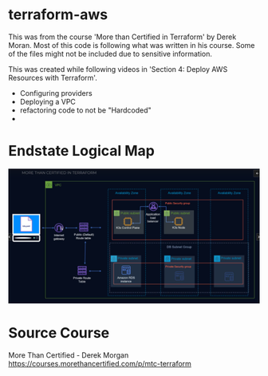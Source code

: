 # terraform-aws
This was from the course 'More than Certified in Terraform' by Derek Moran.  Most of this code is following what was written in his course. Some of the files might not be included due to sensitive information.

This was created while following videos in 'Section 4: Deploy AWS Resources with Terraform'.

- Configuring providers
- Deploying a VPC
- refactoring code to not be "Hardcoded"
- 

# Endstate Logical Map
![end_state logical map](images/MTC_logical_map.png)








# Source Course
More Than Certified - Derek Morgan\
https://courses.morethancertified.com/p/mtc-terraform

